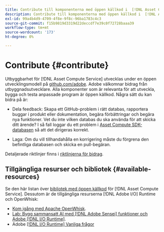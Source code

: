 ```yaml
---
title: Contribute till komponenterna med öppen källkod i  [!DNL Asset Compute Service]
description: Contribute till komponenterna med öppen källkod i  [!DNL Asset Compute Service].
exl-id: 99a4b4d9-4709-4f8e-9f8c-96ba1783c4c3
source-git-commit: f15b9819d3319d22deccdf7e39c0f72728baaa39
workflow-type: tm+mt
source-wordcount: '173'
ht-degree: 0%

---
```


# Contribute {#contribute}

Utbyggbarhet för [!DNL Asset Compute Service] utvecklas under en öppen utvecklingsmodell på [github.com/adobe](https://github.com/adobe). Adobe välkomnar bidrag från utbyggnadsutvecklare. Alla komponenter som är relevanta för att utveckla, bygga och testa anpassade program är öppen källkod. Några sätt du kan bidra på är:

* Dela feedback: Skapa ett GitHub-problem i rätt databas, rapportera buggar i produkt eller dokumentation, begära förbättringar och begära nya funktioner. Vet du inte vilken databas du ska använda för att skicka ditt ärende? I så fall loggar du ett problem i [Asset Compute SDK-databasen](https://github.com/adobe/asset-compute-sdk) så att det dirigeras korrekt.

* Laga: Om du vill tillhandahålla en korrigering måste du förgrena den befintliga databasen och skicka en pull-begäran.

Detaljerade riktlinjer finns i [riktlinjerna för bidrag](https://github.com/adobe/asset-compute-sdk/blob/master/.github/CONTRIBUTING.md).

## Tillgängliga resurser och bibliotek {#available-resources}

Se den här listan över [bibliotek med öppen källkod](https://github.com/adobe/asset-compute-sdk#available-resources-and-libraries) för [!DNL Asset Compute Service]. Dessutom är de tillgängliga resurserna [!DNL Adobe I/O] Runtime och OpenWhisk:

* [Kom igång med Apache OpenWhisk](https://github.com/apache/openwhisk/tree/master/docs#getting-started-with-openwhisk).
* [Lab: Bygg sammansatt AI med  [!DNL Adobe Sensei] funktioner och Adobe [!DNL I/O Runtime]](https://opensource.adobe.com/adobe-sensei-ai-functions/index.html).
* Adobe [[!DNL I/O Runtime] Vanliga frågor](https://developer.adobe.com/runtime/docs/support/faq/)

<!-- **TBD** for post-release:
* Link to Adobe Developer App Builder open-source components.
* Issues in `aio` can be reported in Adobe Developer App Builder repos.
* Issues in asset-compute-sdk or devtool goes into the relevant repos from Nui.
-->
